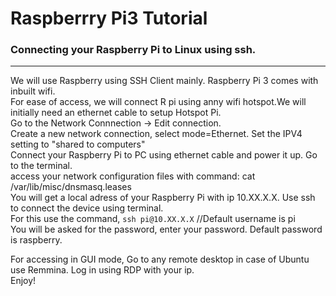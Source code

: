 # Raspberrry Pi3 Tutorial
### Connecting your Raspberry Pi to Linux using ssh.<br>

***

We will use Raspberry using SSH Client mainly. Raspberry Pi 3 comes with inbuilt wifi.<br>
For ease of access, we will connect R pi using anny wifi hotspot.We will initially need an ethernet cable to setup Hotspot Pi.<br>
Go to the Network Connnection -> Edit connection.<br>
Create a new network connection, select mode=Ethernet. Set the IPV4 setting to "shared to computers"<br>
Connect your Raspberry Pi to PC using ethernet cable and power it up. Go to the terminal.<br>
access your network configuration files with command: cat /var/lib/misc/dnsmasq.leases<br>
You will get a local adress of your Raspberry Pi with ip 10.XX.X.X. Use ssh to connect the device using terminal.<br>
For this use the command, `ssh pi@10.XX.X.X` //Default username is pi<br> 
You will be asked for the password, enter your password. Default password is raspberry.<br>

For accessing in GUI mode, Go to any remote desktop in case of Ubuntu use Remmina. Log in using RDP with your ip.<br>
Enjoy!
